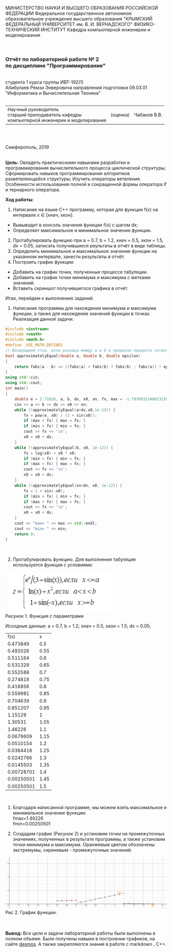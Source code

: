МИНИСТЕРСТВО НАУКИ  И ВЫСШЕГО ОБРАЗОВАНИЯ РОССИЙСКОЙ ФЕДЕРАЦИИ
Федеральное государственное автономное образовательное учреждение высшего образования
"КРЫМСКИЙ ФЕДЕРАЛЬНЫЙ УНИВЕРСИТЕТ им. В. И. ВЕРНАДСКОГО"
ФИЗИКО-ТЕХНИЧЕСКИЙ ИНСТИТУТ
Кафедра компьютерной инженерии и моделирования
<br/><br/>
​
### Отчёт по лабораторной работе № 2<br/> по дисциплине "Программирование"
<br/>
​
студента 1 курса группы ИВТ-192(1)<br/>
Абибулаев Ремзи Энверовича 
направления подготовки 09.03.01 "Информатика и Вычислительная Техника"
<br/>
​
<table>
<tr><td>Научный руководитель<br/> старший преподаватель кафедры<br/> компьютерной инженерии и моделирования</td>
<td>(оценка)<br/></td>
<td>Чабанов В.В.</td>
</tr>
</table>
<br/><br/>

Симферополь, 2019
<br/><br/>

**Цель:** Овладеть практическими навыками разработки и программирования вычислительного процесса циклической структуры;
Сформировать навыков программирования алгоритмов разветвляющейся структуры;
Изучить операторы ветвления. Особенности использования полной и сокращенной формы оператора if и тернарного оператора.

**Ход работы:**
1. Написание на языке С++ программу, которая для функции f(x) на интервале x ∈ [хнач; xкон]:
- Вывыводит в консоль значения функции f(x) с шагом dx;
- Определяет максимальное и минимальное значение функции.
2. Протабулировать функцию при a = 0.7, b = 1.2, хнач = 0.5, xкон = 1.5, dx = 0.05, записать получившиеся реультаты в отчёт в виде таблицы.
3. Определить минимальное и максимальное значение функции на указанном интервале, занести результаты в отчёт.
4. Построить график функции:
- Добавить на график точки, полученные процессе табуляции.
- Добавить на график точки минимума и максимума с метками значений.
- Вставить скриншот получившегося графика в отчёт.<br>

Итак, перейдем к выполнению заданий.
1. Написание программы для нахождения минимума и максимума функции, а также для нахождение значений функции в точках.
Реализация данной задачи:
```cpp
#include <iostream>
#include <cmath>
#include <math.h> 
#define _USE_MATH_DEFINES
// Возвращаем true, если разница между a и b в пределах процента эпсилона 
bool approximatelyEqual(double a, double b, double epsilon)
{
    return fabs(a - b) <= ((fabs(a) < fabs(b) ? fabs(b) : fabs(a)) * epsilon);
}
using std::cin;
using std::cout;
int main()
{
    double e = 2.71828, a, b, dx, x0, xn, fx, max = -1.7976931348623158e+308, min = 1.7976931348623158e+308;
    cin >> a >> b >> dx >> x0 >> xn;
    while (!approximatelyEqual(a+dx,x0,1e-12)) {
        fx = pow(e, x0) / (3 + sin(x0));
        if (max < fx) { max = fx; }
        if (min > fx) { min = fx; }
        cout << fx << '\n';
        x0 = x0 + dx;
    }
    while (!approximatelyEqual(b, x0, 1e-12)) {
        fx = log(x0) + x0 * x0;
        if (min > fx) { min = fx; }
        if (max < fx) { max = fx; }
        cout << fx << '\n';
        x0 = x0 + dx;
    }
    while (!approximatelyEqual(xn+dx, x0, 1e-12)) {
        fx = 1 + sin(-x0);
        if (min > fx) { min = fx; }
        if (max < fx) { max = fx; }
        cout << fx << '\n';
        x0 = x0 + dx;
    }
    cout << "max= " << max << std::endl;
    cout << "min= " << min;
    return 0;
}

```
<br> 

2. Протабулировать функцию.
Для выполнения табуляция используется функция с условиями:

<img src="resources\pictures\1.PNG"><br>
Рисунок 1. Функция с параметрами

Исходные данные:
a = 0.7, b = 1.2; хнач = 0.5, xкон = 1.5; dx = 0.05;
<table>
  <tbody>
    <tr>
      <td>f(x)</td>
      <td>x</td>    
    </tr>
    <tr>
      <td>0.473849</td>
      <td>0.5</td>  
    </tr>
    <tr>
      <td>0.492026</td>
      <td>0.55</td>
    </tr>
      <td>0.511164</td>
      <td>0.6</td>    
    </tr>
    <tr>
      <td>0.531329</td>
      <td>0.65</td>  
    </tr>
    <tr>
      <td>0.552588</td>
      <td>0.7</td>
    </tr>
       <td>0.274818</td>
      <td>0.75</td>    
    </tr>
    <tr>
      <td>0.416856</td>
      <td>0.8</td>  
    </tr>
    <tr>
      <td>0.559981</td>
      <td>0.85</td>
    </tr>
       <td>0.704639</td>
      <td>0.9</td>    
    </tr>
    <tr>
      <td>0.851207</td>
      <td>0.95</td>  
    </tr>
    <tr>
      <td>1.15129</td>
      <td>1</td>
    </tr>
    <tr>
      <td>1.30531</td>
      <td>1.05</td>
    </tr>
    <tr>
      <td>1.46226</td>
      <td>1.1</td>
    </tr>
    <tr>
      <td>0.0679609</td>
      <td>1.15</td>
    </tr>
    <tr>
      <td>0.0510154</td>
      <td>1.2</td>
    </tr>
    <tr>
      <td>0.0364418</td>
      <td>1.25</td>
    </tr>
    <tr>
      <td>0.0242766</td>
      <td>1.3</td>
    </tr>
    <tr>
      <td>0.0145503</td>
      <td>1.35</td>
    </tr>
    <tr>
      <td>0.00728701</td>
      <td>1.4</td>
    </tr>
    <tr>
      <td>0.00250501</td>
      <td>1.45</td>
    </tr>
     <tr>
      <td>0.00250501</td>
      <td>1.5</td>
    </tr>
  </tbody>
</table><br>

1. Благодаря написанной программе, мы можем взять максимальное и минимальное значение функции:<br>
fmax=1.46226<br>
fmin=0.00250501<br>

1. Создадим график (Рисунок 2) и установим точки на промежуточных значениях, полученных в результате программы, а также установим точки минимума и максимума. Оранжевым цветом обозначены экстремумы, cиреневым - промежуточные значений:
   
<img src="resources\pictures\2.PNG"><br>
Рис 2. График функции.
<br/><br/><br/>

**Вывод:** Все цели и задачи лабораторной работы были выполнены в полном объеме. Были получены навыки в построении  графиков, на сайте [desmos](https://desmos.com "desmos"). А также закрепляются знания в работе с markdown , C++.